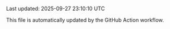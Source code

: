 Last updated: 2025-09-27 23:10:10 UTC

This file is automatically updated by the GitHub Action workflow.
